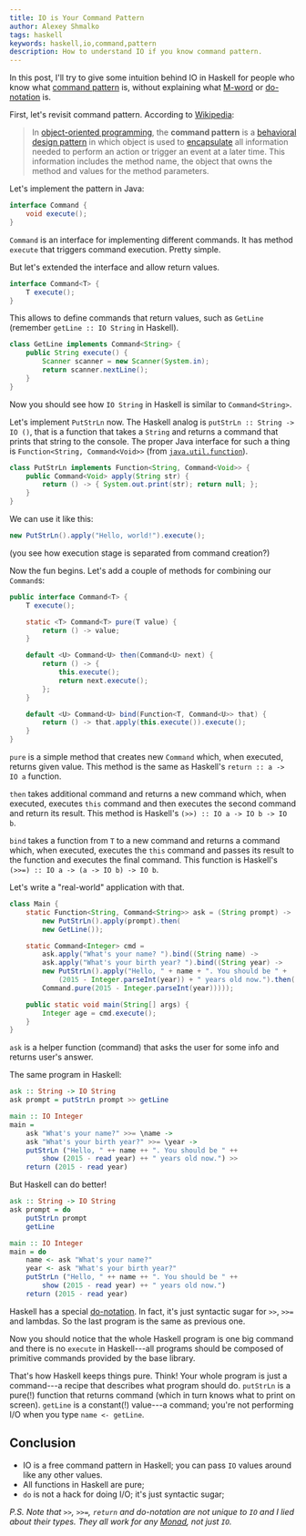 ```yaml
---
title: IO is Your Command Pattern
author: Alexey Shmalko
tags: haskell
keywords: haskell,io,command,pattern
description: How to understand IO if you know command pattern.
---
```


In this post, I'll try to give some intuition behind IO in Haskell for people who know what [command pattern](https://en.wikipedia.org/wiki/Command_pattern) is, without explaining what [M-word](https://wiki.haskell.org/Monad) or [do-notation](https://en.wikibooks.org/wiki/Haskell/do_notation) is.

<!--more-->

First, let's revisit command pattern. According to [Wikipedia](https://en.wikipedia.org/wiki/Command_pattern):

> In [object-oriented programming](https://en.wikipedia.org/wiki/Object-oriented_programming), the **command pattern** is a [behavioral](https://en.wikipedia.org/wiki/Behavioral_pattern) [design pattern](https://en.wikipedia.org/wiki/Software_design_pattern) in which object is used to [encapsulate](https://en.wikipedia.org/wiki/Information_hiding) all information needed to perform an action or trigger an event at a later time. This information includes the method name, the object that owns the method and values for the method parameters.

Let's implement the pattern in Java:

```java
interface Command {
    void execute();
}
```

`Command` is an interface for implementing different commands. It has method `execute` that triggers command execution. Pretty simple.


But let's extended the interface and allow return values.


```java
interface Command<T> {
    T execute();
}
```

This allows to define commands that return values, such as `GetLine` (remember `getLine :: IO String` in Haskell).

```java
class GetLine implements Command<String> {
    public String execute() {
        Scanner scanner = new Scanner(System.in);
        return scanner.nextLine();
    }
}
```

Now you should see how `IO String` in Haskell is similar to `Command<String>`.

Let's implement `PutStrLn` now. The Haskell analog is `putStrLn :: String -> IO ()`, that is a function that takes a `String` and returns a command that prints that string to the console. The proper Java interface for such a thing is `Function<String, Command<Void>>` (from [`java.util.function`](https://docs.oracle.com/javase/8/docs/api/java/util/function/Function.html)).

```java
class PutStrLn implements Function<String, Command<Void>> {
    public Command<Void> apply(String str) {
        return () -> { System.out.print(str); return null; };
    }
}
```

We can use it like this:
```java
new PutStrLn().apply("Hello, world!").execute();
```

(you see how execution stage is separated from command creation?)

Now the fun begins. Let's add a couple of methods for combining our `Command`s:

```java
public interface Command<T> {
    T execute();

    static <T> Command<T> pure(T value) {
        return () -> value;
    }

    default <U> Command<U> then(Command<U> next) {
        return () -> {
            this.execute();
            return next.execute();
        };
    }

    default <U> Command<U> bind(Function<T, Command<U>> that) {
        return () -> that.apply(this.execute()).execute();
    }
}
```

`pure` is a simple method that creates new `Command` which, when executed, returns given value. This method is the same as Haskell's `return :: a -> IO a` function.

`then` takes additional command and returns a new command which, when executed, executes `this` command and then executes the second command and return its result. This method is Haskell's `(>>) :: IO a -> IO b -> IO b`.

`bind` takes a function from `T` to a new command and returns a command which, when executed, executes the `this` command and passes its result to the function and executes the final command. This function is Haskell's `(>>=) :: IO a -> (a -> IO b) -> IO b`.

Let's write a "real-world" application with that.

```java
class Main {
    static Function<String, Command<String>> ask = (String prompt) ->
        new PutStrLn().apply(prompt).then(
        new GetLine());

    static Command<Integer> cmd =
        ask.apply("What's your name? ").bind((String name) ->
        ask.apply("What's your birth year? ").bind((String year) ->
        new PutStrLn().apply("Hello, " + name + ". You should be " +
            (2015 - Integer.parseInt(year)) + " years old now.").then(
        Command.pure(2015 - Integer.parseInt(year)))));

    public static void main(String[] args) {
        Integer age = cmd.execute();
    }
}
```

`ask` is a helper function (command) that asks the user for some info and returns user's answer.

The same program in Haskell:
```haskell
ask :: String -> IO String
ask prompt = putStrLn prompt >> getLine

main :: IO Integer
main =
    ask "What's your name?" >>= \name ->
    ask "What's your birth year?" >>= \year ->
    putStrLn ("Hello, " ++ name ++ ". You should be " ++
        show (2015 - read year) ++ " years old now.") >>
    return (2015 - read year)
```

But Haskell can do better!

```haskell
ask :: String -> IO String
ask prompt = do
    putStrLn prompt
    getLine

main :: IO Integer
main = do
    name <- ask "What's your name?"
    year <- ask "What's your birth year?"
    putStrLn ("Hello, " ++ name ++ ". You should be " ++
        show (2015 - read year) ++ " years old now.")
    return (2015 - read year)
```

Haskell has a special [do-notation](https://en.wikibooks.org/wiki/Haskell/do_notation). In fact, it's just syntactic sugar for `>>`, `>>=` and lambdas. So the last program is the same as previous one.

Now you should notice that the whole Haskell program is one big command and there is no `execute` in Haskell---all programs should be composed of primitive commands provided by the base library.

That's how Haskell keeps things pure. Think! Your whole program is just a command---a recipe that describes what program should do. `putStrLn` is a pure(!) function that returns command (which in turn knows what to print on screen). `getLine` is a constant(!) value---a command; you're not performing I/O when you type `name <- getLine`.

## Conclusion

- IO is a free command pattern in Haskell; you can pass `IO` values around like any other values.
- All functions in Haskell are pure;
- `do` is not a hack for doing I/O; it's just syntactic sugar;

*P.S. Note that `>>`, `>>=`, `return` and do-notation are not unique to `IO` and I lied about their types. They all work for any [Monad](https://wiki.haskell.org/Monad), not just `IO`.*
